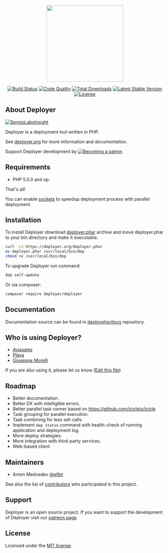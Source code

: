 <p align="center">
<a href="https://deployer.org" target="_blank"><img width="243" src="https://raw.githubusercontent.com/deployphp/deployer.org/master/public/images/deployer.png?v2"></a>
</p>

<p align="center">
<a href="https://travis-ci.org/deployphp/deployer"><img src="https://travis-ci.org/deployphp/deployer.svg?branch=master" alt="Build Status"></a>
<a href="https://scrutinizer-ci.com/g/deployphp/deployer/"><img src="http://img.shields.io/scrutinizer/g/deployphp/deployer.svg?style=flat" alt="Code Quality"></a>
<a href="https://packagist.org/packages/deployer/deployer"><img src="https://img.shields.io/packagist/dt/deployer/deployer.svg" alt="Total Downloads"></a>
<a href="https://packagist.org/packages/deployer/deployer"><img src="http://img.shields.io/packagist/v/deployer/deployer.svg?style=flat" alt="Latest Stable Version"></a>
<a href="https://packagist.org/packages/deployer/deployer"><img src="https://img.shields.io/badge/license-MIT-blue.svg?style=flat" alt="License"></a>
</p>

## About Deployer

[![SensioLabsInsight](https://insight.sensiolabs.com/projects/69072898-df4a-4dee-ab05-c2ae83d6c469/big.png)](https://insight.sensiolabs.com/projects/69072898-df4a-4dee-ab05-c2ae83d6c469)

Deployer is a deployment tool written in PHP.

See [deployer.org](https://deployer.org) for more information and documentation.

Support Deployer development by [![Becoming a patron](https://img.shields.io/badge/become-patron-brightgreen.svg)](https://www.patreon.com/deployer)

## Requirements
* PHP 5.5.0 and up.

That's all!

You can enable [sockets](http://php.net/manual/en/book.sockets.php) to speedup deployment process with parallel deployment.

## Installation
To install Deployer download [deployer.phar](https://deployer.org/deployer.phar) archive and move deployer.phar to your bin directory and make it executable.

``` sh
curl -LO https://deployer.org/deployer.phar
mv deployer.phar /usr/local/bin/dep
chmod +x /usr/local/bin/dep
```

To upgrade Deployer run command:

``` sh
dep self-update
```

Or via composer:

``` sh
composer require deployer/deployer
```

## Documentation
Documentation source can be found in [deployphp/docs](https://github.com/deployphp/docs) repository.

## Who is using Deployer?

* [Aviasales](https://www.aviasales.ru)
* [Playa](https://playa.hk/en)
* [Giuseppe Morelli](https://www.giuseppemorelli.net)

If you are also using it, please let us know ([Edit this file](https://github.com/deployphp/deployer/edit/master/README.md))

## Roadmap
* Better documentation.
* Better DX with intelligible errors.
* Better parallel task runner based on https://github.com/icicleio/icicle
* Task grouping for parallel execution.
* Task combining for less ssh calls.
* Implement `dep status` command with health-check of running application and deployment log.
* More deploy strategies.
* More integration with third-party services.
* Web-based client.

## Maintainers
* Anton Medvedev [@elfet](https://github.com/elfet)

See also the list of [contributors](https://github.com/deployphp/deployer/graphs/contributors) who participated in this project.

## Support
Deployer is an open source project. If you want to support the development of Deployer visit our [patreon page](https://www.patreon.com/deployer).

## License
Licensed under the [MIT license](http://opensource.org/licenses/MIT).
